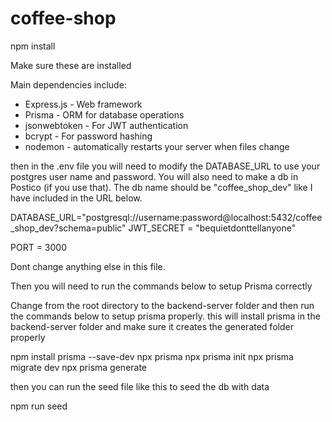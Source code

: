# coffee-shop

npm install

Make sure these are installed 

Main dependencies include:
- Express.js - Web framework
- Prisma - ORM for database operations
- jsonwebtoken - For JWT authentication
- bcrypt - For password hashing
- nodemon - automatically restarts your server when files change

then in the .env file you will need to modify the DATABASE_URL to use your postgres user name and password. You will also need to make a db in Postico (if you use that). The db name should be "coffee_shop_dev" like I have included in the URL below.

DATABASE_URL="postgresql://username:password@localhost:5432/coffee_shop_dev?schema=public"
JWT_SECRET = "bequietdonttellanyone"

PORT = 3000

Dont change anything else in this file.

Then you will need to run the commands below to setup Prisma correctly

Change from the root directory to the backend-server folder and then run the 
commands below to setup prisma properly. this will install prisma in the 
backend-server folder and make sure it creates the generated folder properly

npm install prisma --save-dev
npx prisma
npx prisma init
npx prisma migrate dev 
npx prisma generate

then you can run the seed file like this to seed the db with data

npm run seed
